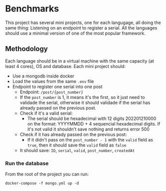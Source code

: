 # Benchmarks
This project has several mini projects, one for each langugage, all doing the same thing: Listening on an endpoint to register a serial.
All the languages should use a minimal version of one of the most popular framework.

## Methodology
Each language should be in a virtual machine with the same capacity (at least 4 cores), OS and database.
Each mini project should:
- Use a mongodb inside docker
- Load the values from the same `.env` file
- Endpoint to register one serial into one post
  - Endpoint: `/post/{post_number}`
  - If the `post_number` is 1, it means it's the first, so it just need to validade the serial, otherwise it should validade if the serial has already passed on the previous post.
  - Check if it's a valid serial:
    - The serial should be hexadecimal with 12 digits 202201210000 on the format: YYYYMMDD + 4 sequencial hexadecimal digits. If it's not valid it shouldn't save nothing and returns error 500
  - Check if it has already passed on the previous post:
    - If it didn't pass on the `post_number - 1` with the `valid` field as `true`, then it should save the `valid` field as `false`
  - It should save: `ID`, `serial`, `valid`, `post_number`, `createdAt`
  

### Run the database
From the root of the project you can run:
```
docker-compose -f mongo.yml up -d
```